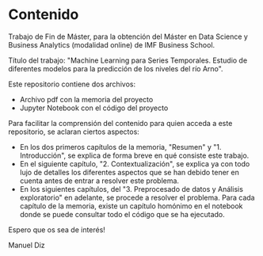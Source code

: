 # Contenido

Trabajo de Fin de Máster, para la obtención del Máster en Data Science y Business Analytics (modalidad online) de IMF Business School.

Título del trabajo: "Machine Learning para Series Temporales. Estudio de diferentes modelos para la predicción de los niveles del río Arno".

Este repositorio contiene dos archivos:
- Archivo pdf con la memoria del proyecto
- Jupyter Notebook con el código del proyecto

Para facilitar la comprensión del contenido para quien acceda a este repositorio, se aclaran ciertos aspectos:
- En los dos primeros capítulos de la memoria, "Resumen" y "1. Introducción", se explica de forma breve en qué consiste este trabajo.
- En el siguiente capítulo, "2. Contextualización", se explica ya con todo lujo de detalles los diferentes aspectos que se han debido tener en cuenta antes de entrar a resolver este problema.
- En los siguientes capítulos, del "3. Preprocesado de datos y Análisis exploratorio" en adelante, se procede a resolver el problema. Para cada capítulo de la memoria, existe un capítulo homónimo en el notebook donde se puede consultar todo el código que se ha ejecutado.

Espero que os sea de interés!

Manuel Diz
